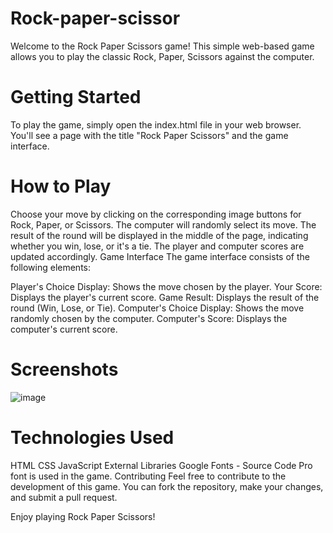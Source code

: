 # Rock-paper-scissor

Welcome to the Rock Paper Scissors game! This simple web-based game allows you to play the classic Rock, Paper, Scissors against the computer.

# Getting Started
To play the game, simply open the index.html file in your web browser. You'll see a page with the title "Rock Paper Scissors" and the game interface.

# How to Play
Choose your move by clicking on the corresponding image buttons for Rock, Paper, or Scissors.
The computer will randomly select its move.
The result of the round will be displayed in the middle of the page, indicating whether you win, lose, or it's a tie.
The player and computer scores are updated accordingly.
Game Interface
The game interface consists of the following elements:

Player's Choice Display: Shows the move chosen by the player.
Your Score: Displays the player's current score.
Game Result: Displays the result of the round (Win, Lose, or Tie).
Computer's Choice Display: Shows the move randomly chosen by the computer.
Computer's Score: Displays the computer's current score.

# Screenshots
![image](https://github.com/DavidMarru/DavidMarru-Odin-s-project-Rock-paper-scissor/assets/144349276/c047d5a4-69cf-4740-98eb-d91bd3447814)





# Technologies Used
HTML
CSS
JavaScript
External Libraries
Google Fonts - Source Code Pro font is used in the game.
Contributing
Feel free to contribute to the development of this game. You can fork the repository, make your changes, and submit a pull request.


Enjoy playing Rock Paper Scissors! 
